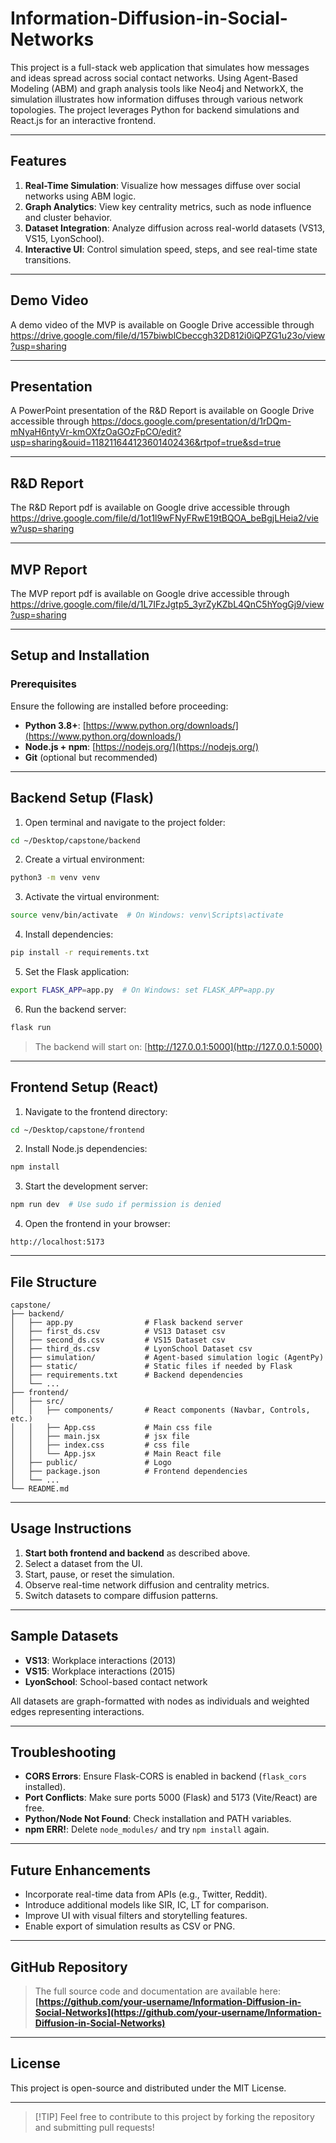 # Information-Diffusion-in-Social-Networks

This project is a full-stack web application that simulates how messages and ideas spread across social contact networks. Using Agent-Based Modeling (ABM) and graph analysis tools like Neo4j and NetworkX, the simulation illustrates how information diffuses through various network topologies. The project leverages Python for backend simulations and React.js for an interactive frontend.

---

## Features

1. **Real-Time Simulation**: Visualize how messages diffuse over social networks using ABM logic.
2. **Graph Analytics**: View key centrality metrics, such as node influence and cluster behavior.
3. **Dataset Integration**: Analyze diffusion across real-world datasets (VS13, VS15, LyonSchool).
4. **Interactive UI**: Control simulation speed, steps, and see real-time state transitions.

---

## Demo Video

A demo video of the MVP is available on Google Drive accessible through https://drive.google.com/file/d/157biwblCbeccgh32D812i0iQPZG1u23o/view?usp=sharing

---

## Presentation 

A PowerPoint presentation of the R&D Report is available on Google Drive accessible through https://docs.google.com/presentation/d/1rDQm-mNyaH6ntyVr-kmOXfzOaGOzFpCO/edit?usp=sharing&ouid=118211644123601402436&rtpof=true&sd=true

---

## R&D Report

The R&D Report pdf is available on Google drive accessible through https://drive.google.com/file/d/1ot1l9wFNyFRwE19tBQOA_beBgjLHeia2/view?usp=sharing

---

## MVP Report

The MVP report pdf is available on Google drive accessible through https://drive.google.com/file/d/1L7IFzJgtp5_3yrZyKZbL4QnC5hYogGj9/view?usp=sharing

---

## Setup and Installation

### Prerequisites

Ensure the following are installed before proceeding:

* **Python 3.8+**: [https://www.python.org/downloads/](https://www.python.org/downloads/)
* **Node.js + npm**: [https://nodejs.org/](https://nodejs.org/)
* **Git** (optional but recommended)

---

## Backend Setup (Flask)

1. Open terminal and navigate to the project folder:

```bash
cd ~/Desktop/capstone/backend
```

2. Create a virtual environment:

```bash
python3 -m venv venv
```

3. Activate the virtual environment:

```bash
source venv/bin/activate  # On Windows: venv\Scripts\activate
```

4. Install dependencies:

```bash
pip install -r requirements.txt
```

5. Set the Flask application:

```bash
export FLASK_APP=app.py  # On Windows: set FLASK_APP=app.py
```

6. Run the backend server:

```bash
flask run
```

> The backend will start on: [http://127.0.0.1:5000](http://127.0.0.1:5000)

---

## Frontend Setup (React)

1. Navigate to the frontend directory:

```bash
cd ~/Desktop/capstone/frontend
```

2. Install Node.js dependencies:

```bash
npm install
```

3. Start the development server:

```bash
npm run dev  # Use sudo if permission is denied
```

4. Open the frontend in your browser:

```
http://localhost:5173
```

---

## File Structure

```
capstone/
├── backend/
│   ├── app.py                # Flask backend server
│   ├── first_ds.csv          # VS13 Dataset csv
│   ├── second_ds.csv         # VS15 Dataset csv
│   ├── third_ds.csv          # LyonSchool Dataset csv
│   ├── simulation/           # Agent-based simulation logic (AgentPy)
│   ├── static/               # Static files if needed by Flask
│   ├── requirements.txt      # Backend dependencies
│   └── ...
├── frontend/
│   ├── src/
│   │   ├── components/       # React components (Navbar, Controls, etc.)
│   │   ├── App.css           # Main css file
│   │   ├── main.jsx          # jsx file
│   │   ├── index.css         # css file
│   │   └── App.jsx           # Main React file
│   ├── public/               # Logo
│   ├── package.json          # Frontend dependencies
│   └── ...
└── README.md
```

---

## Usage Instructions

1. **Start both frontend and backend** as described above.
2. Select a dataset from the UI.
3. Start, pause, or reset the simulation.
4. Observe real-time network diffusion and centrality metrics.
5. Switch datasets to compare diffusion patterns.

---

## Sample Datasets

* **VS13**: Workplace interactions (2013)
* **VS15**: Workplace interactions (2015)
* **LyonSchool**: School-based contact network

All datasets are graph-formatted with nodes as individuals and weighted edges representing interactions.

---

## Troubleshooting

* **CORS Errors**: Ensure Flask-CORS is enabled in backend (`flask_cors` installed).
* **Port Conflicts**: Make sure ports 5000 (Flask) and 5173 (Vite/React) are free.
* **Python/Node Not Found**: Check installation and PATH variables.
* **npm ERR!**: Delete `node_modules/` and try `npm install` again.

---

## Future Enhancements

* Incorporate real-time data from APIs (e.g., Twitter, Reddit).
* Introduce additional models like SIR, IC, LT for comparison.
* Improve UI with visual filters and storytelling features.
* Enable export of simulation results as CSV or PNG.

---

## GitHub Repository

> The full source code and documentation are available here:
> **[https://github.com/your-username/Information-Diffusion-in-Social-Networks](https://github.com/your-username/Information-Diffusion-in-Social-Networks)**

---

## License

This project is open-source and distributed under the MIT License.

---

> \[!TIP]
> Feel free to contribute to this project by forking the repository and submitting pull requests!
